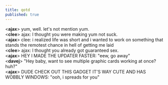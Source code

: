 ```yaml
---
title: qotd
published: true
---
```


<**ajax**> yum, well. let's not mention yum.  
<**clee**> ajax: I thought you were making yum not suck.  
<**ajax**> clee: i realized life was short and i wanted to work on
something that stands the remotest chance in hell of getting me laid  
<**clee**> ajax: I thought you already got guaranteed sex.  
<**ajax**> HEY I MADE THE UPDATER FASTER: "eew, go away"  
<**davej**> "Hey baby, want to see multiple graphic cards working at once?
huh?"  
<**ajax**> DUDE CHECK OUT THIS GADGET IT'S WAY CUTE AND HAS WOBBLY
WINDOWS: "ooh, i spreads for you"
